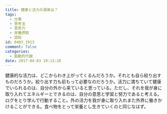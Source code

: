 ```yaml
---
title: 健康と活力の源泉は？
tags:
  - 仕事
  - 思考法
  - 意思力
  - 栄養摂取
  - 認知
id: 0403_1913
comment: false
categories:
  - 能動的代謝
date: 2017-04-03 19:13:28
---
```


健康的な活力は、どこからわき上がってくるんだろうか。それとも自ら絞り出すものだろうか。絞り出す力も前もって必要なのだろうか。活力に満ちていて健康でいられるのは、自分の外から来ていると思っている。ただし、それを我が身に取り入れてエネルギーとできるのは、自分の意思と学習と努力であると考える。ログをとり学んで行動すること。外の活力を我が身に取り入れまた外界に働きかけることができる。食べ物をとって栄養とし生きていくのと同じなはず。